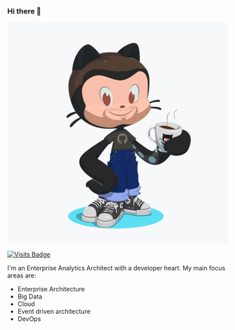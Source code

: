 ### Hi there 👋

![octocat](arne_octocat_2.png)

[![Visits Badge](https://badges.pufler.dev/visits/arossmann/arossmann)](https://badges.pufler.dev/visits/arossmann/arossmann)

I'm an Enterprise Analytics Architect with a developer heart. My main focus areas are:

- Enterprise Architecture
- Big Data
- Cloud
- Event driven architecture
- DevOps
